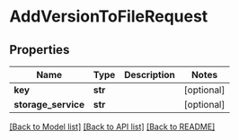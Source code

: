 # AddVersionToFileRequest

## Properties
Name | Type | Description | Notes
------------ | ------------- | ------------- | -------------
**key** | **str** |  | [optional] 
**storage_service** | **str** |  | [optional] 

[[Back to Model list]](../README.md#documentation-for-models) [[Back to API list]](../README.md#documentation-for-api-endpoints) [[Back to README]](../README.md)

